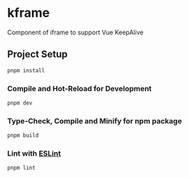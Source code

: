 # kframe

Component of iframe to support Vue KeepAlive

## Project Setup

```sh
pnpm install
```

### Compile and Hot-Reload for Development

```sh
pnpm dev
```

### Type-Check, Compile and Minify for npm package

```sh
pnpm build
```

### Lint with [ESLint](https://eslint.org/)

```sh
pnpm lint
```
